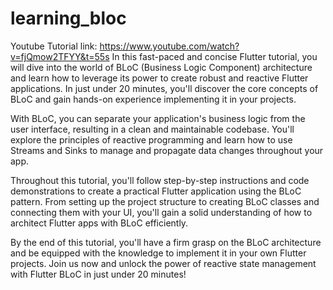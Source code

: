 # learning_bloc

Youtube Tutorial link: https://www.youtube.com/watch?v=fjQmow2TFYY&t=55s
In this fast-paced and concise Flutter tutorial, you will dive into the world of BLoC (Business Logic Component) architecture and learn how to leverage its power to create robust and reactive Flutter applications. In just under 20 minutes, you'll discover the core concepts of BLoC and gain hands-on experience implementing it in your projects.

With BLoC, you can separate your application's business logic from the user interface, resulting in a clean and maintainable codebase. You'll explore the principles of reactive programming and learn how to use Streams and Sinks to manage and propagate data changes throughout your app.

Throughout this tutorial, you'll follow step-by-step instructions and code demonstrations to create a practical Flutter application using the BLoC pattern. From setting up the project structure to creating BLoC classes and connecting them with your UI, you'll gain a solid understanding of how to architect Flutter apps with BLoC efficiently.

By the end of this tutorial, you'll have a firm grasp on the BLoC architecture and be equipped with the knowledge to implement it in your own Flutter projects. Join us now and unlock the power of reactive state management with Flutter BLoC in just under 20 minutes!
